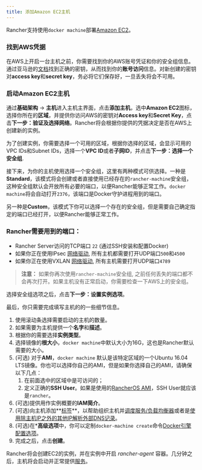 ```yaml
---
title: 添加Amazon EC2主机
---
```


Rancher支持使用`docker machine`部署[Amazon EC2](http://aws.amazon.com/ec2/)。

### 找到AWS凭据

在AWS上开启一台主机之前，你需要找到你的AWS账号凭证和你的安全组信息。通过亚马逊的[文档](http://docs.aws.amazon.com/AWSSimpleQueueService/latest/SQSGettingStartedGuide/AWSCredentials.html)找到正确的密钥，从而找到你的**账号访问**信息。对新创建的密钥对**access key**和**secret key**，务必将它们保存好，一旦丢失将会不可用。

### 启动Amazon EC2主机

通过**基础架构** -> **主机**进入主机主界面，点击**添加主机**，选中**Amazon EC2**图标，选择你所在的**区域**，并提供你访问AWS的密钥对**Access key**和**Secret Key**，点击**下一步：验证及选择网络**。Rancher将会根据你提供的凭据决定是否在AWS上创建新的实例。

为了创建实例，你需要选择一个可用的区域，根据你选择的区域，会显示可用的VPC IDs和Subnet IDs，选择一个**VPC ID**或者**子网ID**，并点击**下一步：选择一个安全组**.

接下来，为你的主机使用选择一个安全组，这里有两种模式可供选择。一种是**Standard**，该模式将会创建或者直接使用已经存在的`rancher-machine`安全组，这种安全组默认会开放所有必要的端口，以便Rancher能够正常工作。`docker machine`将会自动打开`2376`，该端口是Docker守护进程用到的端口。

另一种是**Custom**，该模式下你可以选择一个存在的安全组，但是需要自己确定指定的端口已经打开，以便Rancher能够正常工作。

<a id="EC2Ports"></a>

### Rancher需要用到的端口：

* Rancher Server访问的TCP端口 `22` (通过SSH安装和配置Docker)
* 如果你正在使用IPsec [网络驱动]({{site.baseurl}}/rancher/{{page.version}}/{{page.lang}}/rancher-services/networking/), 所有主机都需要打开UDP端口`500`和`4500`
* 如果你正在使用VXLAN [网络驱动]({{site.baseurl}}/rancher/{{page.version}}/{{page.lang}}/rancher-services/networking/), 所有主机需要打开UDP端口`4789`

> **注意：** 如果你再次使用`rancher-machine`安全组, 之前任何丢失的端口都不会再次打开。如果主机没有正常启动，你需要检查一下AWS上的安全组。

选择安全组选项之后，点击**下一步：设置实例选项**。

最后，你只需要完成填写主机的的一些细节信息。

1. 使用滚动条选择需要启动的主机的数量。
2. 如果需要为主机提供一个**名字**和**描述**。
3. 根据你的需要选择**实例类型**。
4. 选择镜像的**根大小**，`docker machine`中默认大小为16G，这也是Rancher默认需要的大小。
5. (可选) 对于**AMI**，`docker machine` 默认是该特定区域的一个Ubuntu 16.04 LTS镜像。你也可以选择你自己的AMI，但是如果你选择自己的AMI，请确保以下几点：
   1. 在前面选中的区域中是可访问的；
   2. 定义正确的**SSH User**。如果是使用的[RancherOS AMI](https://github.com/rancher/os#amazon)，SSH User就应该是`rancher`。
6. (可选)提供用作实例概要的**IAM简介**。
7. (可选)向主机添加**[标签]({{site.baseurl}}/rancher/{{page.version}}/{{page.lang}}/hosts/#labels)**，以帮助组织主机并[调度服务/负载均衡器]({{site.baseurl}}/rancher/{{page.version}}/{{page.lang}}/cattle/scheduling/)或者是[使用除主机IP之外的其他IP解析外部DNS记录]({{site.baseurl}}/rancher/{{page.version}}/{{page.lang}}/cattle/external-dns-service/#为外部dns使用特定的ip)。
8. (可选)在***高级选项**中，你可以定制`docker-machine create`命令[Docker引擎配置选项](https://docs.docker.com/machine/reference/create/#specifying-configuration-options-for-the-created-docker-engine)。
9. 完成之后，点击**创建**。


Rancher将会创建EC2的实例，并在实例中开启 _rancher-agent_ 容器。几分钟之后，主机将会启动并正常提供[服务]({{site.baseurl}}/rancher/{{page.version}}/{{page.lang}}/cattle/adding-services/)。
